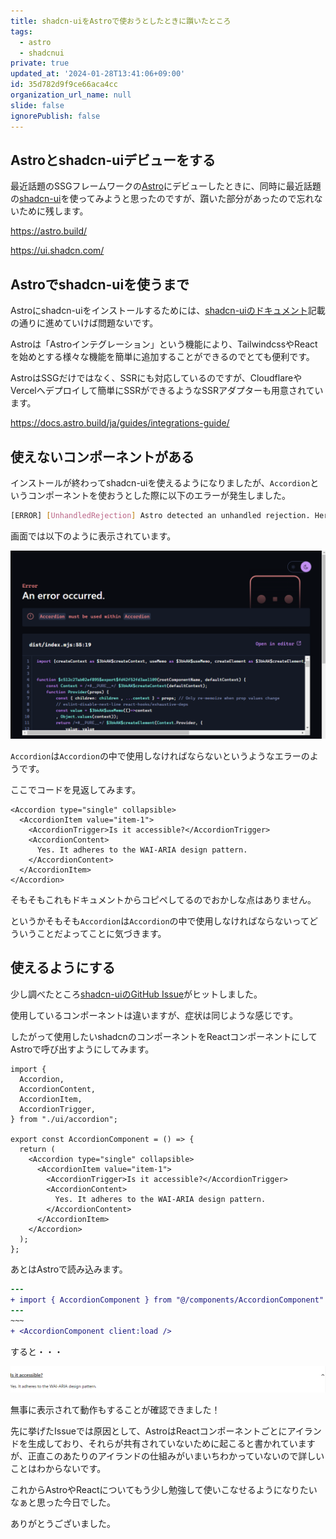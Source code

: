 ```yaml
---
title: shadcn-uiをAstroで使おうとしたときに躓いたところ
tags:
  - astro
  - shadcnui
private: true
updated_at: '2024-01-28T13:41:06+09:00'
id: 35d782d9f9ce66aca4cc
organization_url_name: null
slide: false
ignorePublish: false
---
```

## Astroとshadcn-uiデビューをする

最近話題のSSGフレームワークの[Astro](https://astro.build/)にデビューしたときに、同時に最近話題の[shadcn-ui](https://ui.shadcn.com/)を使ってみようと思ったのですが、躓いた部分があったので忘れないために残します。

https://astro.build/

https://ui.shadcn.com/

## Astroでshadcn-uiを使うまで

Astroにshadcn-uiをインストールするためには、[shadcn-uiのドキュメント](https://ui.shadcn.com/docs/installation/astro)記載の通りに進めていけば問題ないです。

Astroは「Astroインテグレーション」という機能により、TailwindcssやReactを始めとする様々な機能を簡単に追加することができるのでとても便利です。

AstroはSSGだけではなく、SSRにも対応しているのですが、CloudflareやVercelへデプロイして簡単にSSRができるようなSSRアダプターも用意されています。

https://docs.astro.build/ja/guides/integrations-guide/

## 使えないコンポーネントがある

インストールが終わってshadcn-uiを使えるようになりましたが、`Accordion`というコンポーネントを使おうとした際に以下のエラーが発生しました。

```bash
[ERROR] [UnhandledRejection] Astro detected an unhandled rejection. Here's the stack trace: Error: `Accordion` must be used within `Accordion`
```

画面では以下のように表示されています。

![](https://raw.githubusercontent.com/Gardenia-710/articles/main/images/2024-01-28-13-21.png)

`Accordion`は`Accordion`の中で使用しなければならないというようなエラーのようです。

ここでコードを見返してみます。

```astro:src/index.astro
<Accordion type="single" collapsible>
  <AccordionItem value="item-1">
    <AccordionTrigger>Is it accessible?</AccordionTrigger>
    <AccordionContent>
      Yes. It adheres to the WAI-ARIA design pattern.
    </AccordionContent>
  </AccordionItem>
</Accordion>
```

そもそもこれもドキュメントからコピペしてるのでおかしな点はありません。

というかそもそも`Accordion`は`Accordion`の中で使用しなければならないってどういうことだよってことに気づきます。

## 使えるようにする

少し調べたところ[shadcn-uiのGitHub Issue](https://github.com/shadcn-ui/ui/issues/987)がヒットしました。

使用しているコンポーネントは違いますが、症状は同じような感じです。

したがって使用したいshadcnのコンポーネントをReactコンポーネントにしてAstroで呼び出すようにしてみます。

```tsx:src/components/AccordionComponent.tsx
import {
  Accordion,
  AccordionContent,
  AccordionItem,
  AccordionTrigger,
} from "./ui/accordion";

export const AccordionComponent = () => {
  return (
    <Accordion type="single" collapsible>
      <AccordionItem value="item-1">
        <AccordionTrigger>Is it accessible?</AccordionTrigger>
        <AccordionContent>
          Yes. It adheres to the WAI-ARIA design pattern.
        </AccordionContent>
      </AccordionItem>
    </Accordion>
  );
};
```

あとはAstroで読み込みます。

```diff astro:src/index.astro
---
+ import { AccordionComponent } from "@/components/AccordionComponent"
---
~~~
+ <AccordionComponent client:load />
```

すると・・・

![](https://raw.githubusercontent.com/Gardenia-710/articles/main/images/2024-01-28-13-34.png)

無事に表示されて動作もすることが確認できました！

先に挙げたIssueでは原因として、AstroはReactコンポーネントごとにアイランドを生成しており、それらが共有されていないために起こると書かれていますが、正直このあたりのアイランドの仕組みがいまいちわかっていないので詳しいことはわからないです。

これからAstroやReactについてもう少し勉強して使いこなせるようになりたいなぁと思った今日でした。

ありがとうございました。
